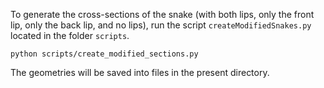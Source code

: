 To generate the cross-sections of the snake (with both lips, only the front lip,
only the back lip, and no lips), run the script `createModifiedSnakes.py`
located in the folder `scripts`.

```shell
python scripts/create_modified_sections.py
```

The geometries will be saved into files in the present directory.

